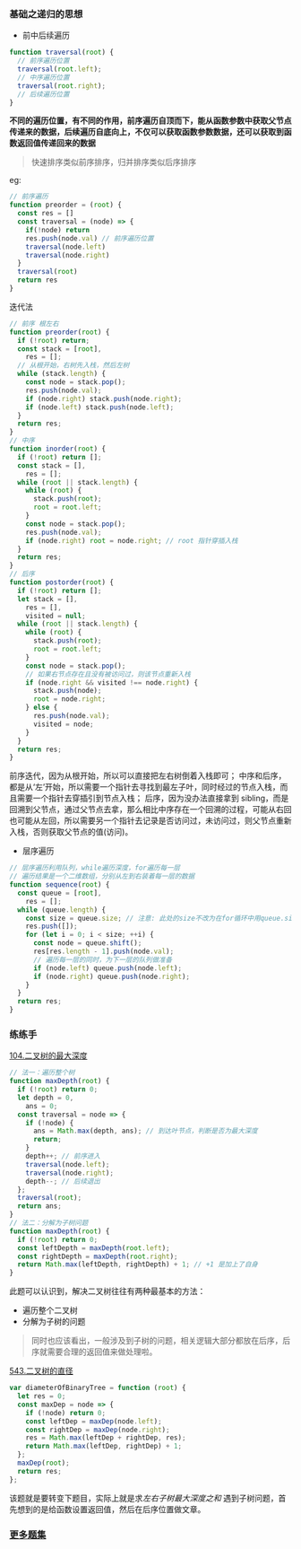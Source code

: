 ### 基础之递归的思想

- 前中后续遍历

```js
function traversal(root) {
  // 前序遍历位置
  traversal(root.left);
  // 中序遍历位置
  traversal(root.right);
  // 后续遍历位置
}
```

**不同的遍历位置，有不同的作用，前序遍历自顶而下，能从函数参数中获取父节点传递来的数据，后续遍历自底向上，不仅可以获取函数参数数据，还可以获取到函数返回值传递回来的数据**

> 快速排序类似前序排序，归并排序类似后序排序

eg:

```js
// 前序遍历
function preorder = (root) {
  const res = []
  const traversal = (node) => {
    if(!node) return
    res.push(node.val) // 前序遍历位置
    traversal(node.left)
    traversal(node.right)
  }
  traversal(root)
  return res
}
```

迭代法

```js
// 前序 根左右
function preorder(root) {
  if (!root) return;
  const stack = [root],
    res = [];
  // 从根开始，右树先入栈，然后左树
  while (stack.length) {
    const node = stack.pop();
    res.push(node.val);
    if (node.right) stack.push(node.right);
    if (node.left) stack.push(node.left);
  }
  return res;
}
// 中序
function inorder(root) {
  if (!root) return [];
  const stack = [],
    res = [];
  while (root || stack.length) {
    while (root) {
      stack.push(root);
      root = root.left;
    }
    const node = stack.pop();
    res.push(node.val);
    if (node.right) root = node.right; // root 指针穿插入栈
  }
  return res;
}
// 后序
function postorder(root) {
  if (!root) return [];
  let stack = [],
    res = [],
    visited = null;
  while (root || stack.length) {
    while (root) {
      stack.push(root);
      root = root.left;
    }
    const node = stack.pop();
    // 如果右节点存在且没有被访问过，则该节点重新入栈
    if (node.right && visited !== node.right) {
      stack.push(node);
      root = node.right;
    } else {
      res.push(node.val);
      visited = node;
    }
  }
  return res;
}
```

前序迭代，因为从根开始，所以可以直接把左右树倒着入栈即可；
中序和后序，都是从‘左’开始，所以需要一个指针去寻找到最左子叶，同时经过的节点入栈，而且需要一个指针去穿插引到节点入栈；
后序，因为没办法直接拿到 sibling，而是回溯到父节点，通过父节点去拿，那么相比中序存在一个回溯的过程，可能从右回也可能从左回，所以需要另一个指针去记录是否访问过，未访问过，则父节点重新入栈，否则获取父节点的值(访问)。

- 层序遍历

```js
// 层序遍历利用队列，while遍历深度，for遍历每一层
// 遍历结果是一个二维数组，分别从左到右装着每一层的数据
function sequence(root) {
  const queue = [root],
    res = [];
  while (queue.length) {
    const size = queue.size; // 注意: 此处的size不改为在for循环中用queue.size,因为queue是在动态变化的
    res.push([]);
    for (let i = 0; i < size; ++i) {
      const node = queue.shift();
      res[res.length - 1].push(node.val);
      // 遍历每一层的同时，为下一层的队列做准备
      if (node.left) queue.push(node.left);
      if (node.right) queue.push(node.right);
    }
  }
  return res;
}
```

### 练练手

[104.二叉树的最大深度](https://leetcode-cn.com/problems/maximum-depth-of-binary-tree/)

```js
// 法一：遍历整个树
function maxDepth(root) {
  if (!root) return 0;
  let depth = 0,
    ans = 0;
  const traversal = node => {
    if (!node) {
      ans = Math.max(depth, ans); // 到达叶节点，判断是否为最大深度
      return;
    }
    depth++; // 前序进入
    traversal(node.left);
    traversal(node.right);
    depth--; // 后续退出
  };
  traversal(root);
  return ans;
}
// 法二：分解为子树问题
function maxDepth(root) {
  if (!root) return 0;
  const leftDepth = maxDepth(root.left);
  const rightDepth = maxDepth(root.right);
  return Math.max(leftDepth, rightDepth) + 1; // +1 是加上了自身
}
```

此题可以认识到，解决二叉树往往有两种最基本的方法：

- 遍历整个二叉树
- 分解为子树的问题

> 同时也应该看出，一般涉及到子树的问题，相关逻辑大部分都放在后序，后序就需要合理的返回值来做处理啦。

[543.二叉树的直径](https://leetcode-cn.com/problems/diameter-of-binary-tree/)

```js
var diameterOfBinaryTree = function (root) {
  let res = 0;
  const maxDep = node => {
    if (!node) return 0;
    const leftDep = maxDep(node.left);
    const rightDep = maxDep(node.right);
    res = Math.max(leftDep + rightDep, res);
    return Math.max(leftDep, rightDep) + 1;
  };
  maxDep(root);
  return res;
};
```

该题就是要转变下题目，实际上就是求*左右子树最大深度之和*
遇到子树问题，首先想到的是给函数设置返回值，然后在后序位置做文章。

### [更多题集](./题集.md)

